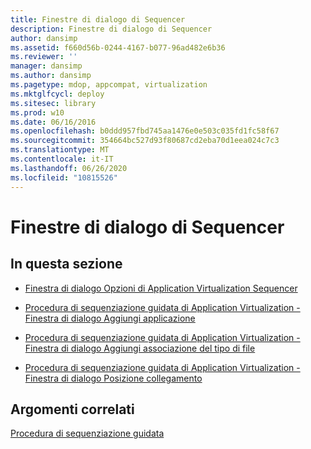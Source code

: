 ```yaml
---
title: Finestre di dialogo di Sequencer
description: Finestre di dialogo di Sequencer
author: dansimp
ms.assetid: f660d56b-0244-4167-b077-96ad482e6b36
ms.reviewer: ''
manager: dansimp
ms.author: dansimp
ms.pagetype: mdop, appcompat, virtualization
ms.mktglfcycl: deploy
ms.sitesec: library
ms.prod: w10
ms.date: 06/16/2016
ms.openlocfilehash: b0ddd957fbd745aa1476e0e503c035fd1fc58f67
ms.sourcegitcommit: 354664bc527d93f80687cd2eba70d1eea024c7c3
ms.translationtype: MT
ms.contentlocale: it-IT
ms.lasthandoff: 06/26/2020
ms.locfileid: "10815526"
---
```

# Finestre di dialogo di Sequencer


## In questa sezione


-   [Finestra di dialogo Opzioni di Application Virtualization Sequencer](application-virtualization-sequencer-options-dialog-box.md)

-   [Procedura di sequenziazione guidata di Application Virtualization - Finestra di dialogo Aggiungi applicazione](application-virtualization-sequencing-wizard-add-application-dialog-box.md)

-   [Procedura di sequenziazione guidata di Application Virtualization - Finestra di dialogo Aggiungi associazione del tipo di file](application-virtualization-sequencing-wizard-add-file-type-association-dialog-box.md)

-   [Procedura di sequenziazione guidata di Application Virtualization - Finestra di dialogo Posizione collegamento](application-virtualization-sequencing-wizard-shortcut-locations-dialog-box.md)

## Argomenti correlati


[Procedura di sequenziazione guidata](sequencing-wizard.md)

 

 





